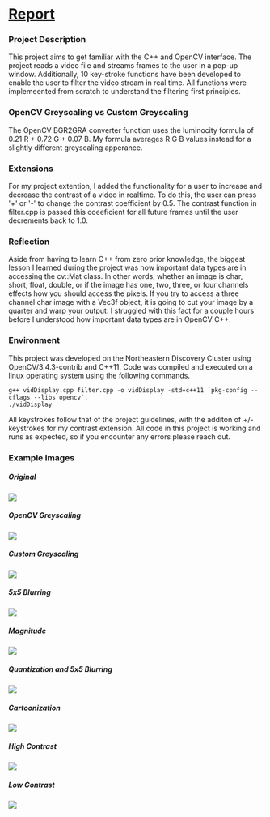 # [Report](https://wiki.khoury.northeastern.edu/display/~gpartenza/CVEx0+Report)

### Project Description
This project aims to get familiar with the C++ and OpenCV interface. The project reads a video file and streams frames to the user in a pop-up window. Additionally, 10 key-stroke functions have been developed to enable the user to filter the video stream in real time. All functions were implemeented from scratch to understand the filtering first principles. 

### OpenCV Greyscaling vs Custom Greyscaling
The OpenCV BGR2GRA converter function uses the luminocity formula of 0.21 R + 0.72 G + 0.07 B. My formula averages R G B values instead for a slightly different greyscaling apperance.

### Extensions
For my project extention, I added the functionality for a user to increase and decrease the contrast of a video in realtime. To do this, the user can press '+' or '-' to change the contrast coefficient by 0.5. The contrast function in filter.cpp is passed this coeeficient for all future frames until the user decrements back to 1.0. 

### Reflection
Aside from having to learn C++ from zero prior knowledge, the biggest lesson I learned during the project was how important data types are in accessing the cv::Mat class. In other words, whether an image is char, short, float, double, or if the image has one, two, three, or four channels effects how you should access the pixels. If you try to access a three channel char image with a Vec3f object, it is going to cut your image by a quarter and warp your output. I struggled with this fact for a couple hours before I understood how important data types are in OpenCV C++.

### Environment 
This project was developed on the Northeastern Discovery Cluster using OpenCV/3.4.3-contrib and C++11. Code was compiled and executed on a linux operating system using the following commands.

```
g++ vidDisplay.cpp filter.cpp -o vidDisplay -std=c++11 `pkg-config --cflags --libs opencv`. 
./vidDisplay
```

All keystrokes follow that of the project guidelines, with the additon of +/- keystrokes for my contrast extension. All code in this project is working and runs as expected, so if you encounter any errors please reach out.

### Example Images
##### Original
![](https://github.com/garrett-partenza-us/computer-vision/blob/main/ex1/photos/Original.png)

##### OpenCV Greyscaling
![](https://github.com/garrett-partenza-us/computer-vision/blob/main/ex1/photos/OpenCVGreyscale.png)

##### Custom Greyscaling
![](https://github.com/garrett-partenza-us/computer-vision/blob/main/ex1/photos/CustomGreyscale.png)

##### 5x5 Blurring 
![](https://github.com/garrett-partenza-us/computer-vision/blob/main/ex1/photos/5x5Blur.png)

##### Magnitude 
![](https://github.com/garrett-partenza-us/computer-vision/blob/main/ex1/photos/Magnitude.png)

##### Quantization and 5x5 Blurring
![](https://github.com/garrett-partenza-us/computer-vision/blob/main/ex1/photos/BlurQuantize.png)

##### Cartoonization
![](https://github.com/garrett-partenza-us/computer-vision/blob/main/ex1/photos/Cartoon.png)

##### High Contrast
![](https://github.com/garrett-partenza-us/computer-vision/blob/main/ex1/photos/HighContrast.png)

##### Low Contrast
![](https://github.com/garrett-partenza-us/computer-vision/blob/main/ex1/photos/LowContrast.png)
